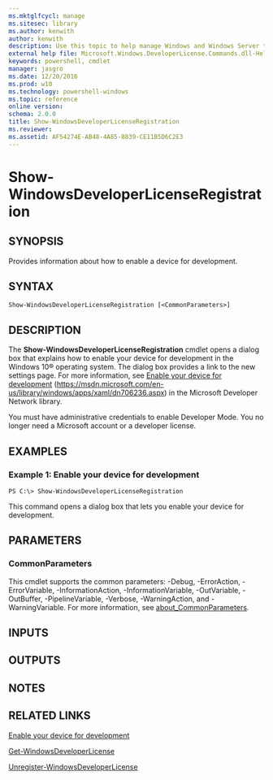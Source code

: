 ```yaml
---
ms.mktglfcycl: manage
ms.sitesec: library
ms.author: kenwith
author: kenwith
description: Use this topic to help manage Windows and Windows Server technologies with Windows PowerShell.
external help file: Microsoft.Windows.DeveloperLicense.Commands.dll-Help.xml
keywords: powershell, cmdlet
manager: jasgro
ms.date: 12/20/2016
ms.prod: w10
ms.technology: powershell-windows
ms.topic: reference
online version: 
schema: 2.0.0
title: Show-WindowsDeveloperLicenseRegistration
ms.reviewer:
ms.assetid: AF54274E-AB48-4A85-8839-CE11B5D6C2E3
---
```


# Show-WindowsDeveloperLicenseRegistration

## SYNOPSIS
Provides information about how to enable a device for development.

## SYNTAX

```
Show-WindowsDeveloperLicenseRegistration [<CommonParameters>]
```

## DESCRIPTION
The **Show-WindowsDeveloperLicenseRegistration** cmdlet opens a dialog box that explains how to enable your device for development in the Windows 10® operating system.
The dialog box provides a link to the new settings page.
For more information, see [Enable your device for development](https://msdn.microsoft.com/en-us/library/windows/apps/xaml/dn706236.aspx) (https://msdn.microsoft.com/en-us/library/windows/apps/xaml/dn706236.aspx) in the Microsoft Developer Network library.

You must have administrative credentials to enable Developer Mode.
You no longer need a Microsoft account or a developer license.

## EXAMPLES

### Example 1: Enable your device for development
```
PS C:\> Show-WindowsDeveloperLicenseRegistration
```

This command opens a dialog box that lets you enable your device for development.

## PARAMETERS

### CommonParameters
This cmdlet supports the common parameters: -Debug, -ErrorAction, -ErrorVariable, -InformationAction, -InformationVariable, -OutVariable, -OutBuffer, -PipelineVariable, -Verbose, -WarningAction, and -WarningVariable. For more information, see [about_CommonParameters](http://go.microsoft.com/fwlink/?LinkID=113216).

## INPUTS

## OUTPUTS

## NOTES

## RELATED LINKS

[Enable your device for development](https://msdn.microsoft.com/en-us/library/windows/apps/xaml/dn706236.aspx)

[Get-WindowsDeveloperLicense](./Get-WindowsDeveloperLicense.md)

[Unregister-WindowsDeveloperLicense](./Unregister-WindowsDeveloperLicense.md)
